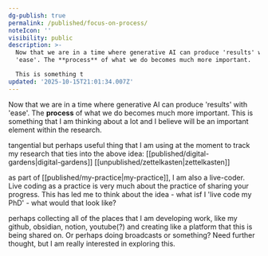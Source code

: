 ```yaml
---
dg-publish: true
permalink: /published/focus-on-process/
noteIcon: ''
visibility: public
description: >-
  Now that we are in a time where generative AI can produce 'results' with
  'ease'. The **process** of what we do becomes much more important. 

  This is something t
updated: '2025-10-15T21:01:34.007Z'
---
```


Now that we are in a time where generative AI can produce 'results' with 'ease'. The **process** of what we do becomes much more important. 
This is something that I am thinking about a lot and I believe will be an important element within the research.

tangential but perhaps useful thing that I am using at the moment to track my research that ties into the above idea:
[[published/digital-gardens\|digital-gardens]]
[[unpublished/zettelkasten\|zettelkasten]]

as part of [[published/my-practice\|my-practice]], I am also a live-coder. Live coding as a practice is very much about the practice of sharing your progress. This has led me to think about the idea - what isf I 'live code my PhD' - what would that look like?

perhaps collecting all of the places that I am developing work, like my github, obsidian, notion, youtube(?) and creating like a platform that this is being shared on. Or perhaps doing broadcasts or something? Need further thought, but I am really interested in exploring this.
